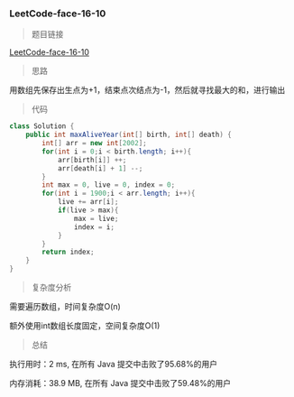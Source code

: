 ### LeetCode-face-16-10

> 题目链接

[LeetCode-face-16-10](https://leetcode-cn.com/problems/living-people-lcci/)

> 思路

用数组先保存出生点为+1，结束点次结点为-1，然后就寻找最大的和，进行输出

> 代码

```java
class Solution {
    public int maxAliveYear(int[] birth, int[] death) {
        int[] arr = new int[2002];
        for(int i = 0;i < birth.length; i++){
            arr[birth[i]] ++;
            arr[death[i] + 1] --;
        }
        int max = 0, live = 0, index = 0;
        for(int i = 1900;i < arr.length; i++){
            live += arr[i];
            if(live > max){
                max = live;
                index = i;
            }
        }
        return index;
    }
}
```

> 复杂度分析

需要遍历数组，时间复杂度O(n)

额外使用int数组长度固定，空间复杂度O(1)

> 总结

执行用时：2 ms, 在所有 Java 提交中击败了95.68%的用户

内存消耗：38.9 MB, 在所有 Java 提交中击败了59.48%的用户
